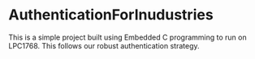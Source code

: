 # AuthenticationForInudustries
This is a simple project built using Embedded C programming to run on LPC1768. This follows our robust authentication strategy.
